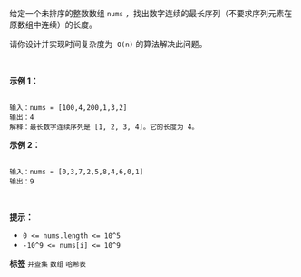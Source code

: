 给定一个未排序的整数数组 `nums` ，找出数字连续的最长序列（不要求序列元素在原数组中连续）的长度。

请你设计并实现时间复杂度为  `O(n)` 的算法解决此问题。

 

 **示例 1：** 

```

输入：nums = [100,4,200,1,3,2]
输出：4
解释：最长数字连续序列是 [1, 2, 3, 4]。它的长度为 4。
```
 **示例 2：** 

```

输入：nums = [0,3,7,2,5,8,4,6,0,1]
输出：9

```
 

 **提示：** 
-  `0 <= nums.length <= 10^5` 
-  `-10^9 <= nums[i] <= 10^9` 
 
**标签**
`并查集` `数组` `哈希表` 

